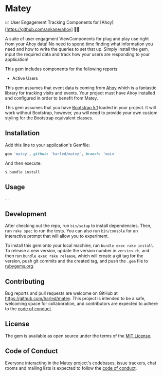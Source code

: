 # Matey

📈 User Engagement Tracking Components for [Ahoy][https://github.com/ankane/ahoy] 🏴‍☠️

A suite of user engagment ViewComponents for plug and play use right from your Ahoy data! 
No need to spend time finding what information you need and how to write the queries to set that up.
Simply install the gem, input the required data and track how your users are responding to your application!

This gem includes components for the following reports:

* Active Users

This gem assumes that event data is coming from [Ahoy](https://github.com/ankane/ahoy) which is a fantastic library
for tracking visits and events. Your project must have Ahoy installed and configured in order to benefit from Matey.

This gem assumes that you have [Bootstrap 5.1](https://getbootstrap.com/docs/5.1/getting-started/introduction/) loaded 
in your project. It will work without Bootstrap, however, you will need to provide your own custom styling for the 
Bootstrap equivalent classes.

## Installation

Add this line to your application's Gemfile:

```ruby
gem 'matey', github: 'harled/matey', branch: 'main'
```

And then execute:

    $ bundle install

## Usage

...

## Development

After checking out the repo, run `bin/setup` to install dependencies. Then, run `rake spec` to run the tests. You can also run `bin/console` for an interactive prompt that will allow you to experiment.

To install this gem onto your local machine, run `bundle exec rake install`. To release a new version, update the version number in `version.rb`, and then run `bundle exec rake release`, which will create a git tag for the version, push git commits and the created tag, and push the `.gem` file to [rubygems.org](https://rubygems.org).

## Contributing

Bug reports and pull requests are welcome on GitHub at https://github.com/harled/matey. This project is intended to be a safe, welcoming space for collaboration, and contributors are expected to adhere to the [code of conduct](https://github.com/harled/matey/blob/master/CODE_OF_CONDUCT.md).

## License

The gem is available as open source under the terms of the [MIT License](https://opensource.org/licenses/MIT).

## Code of Conduct

Everyone interacting in the Matey project's codebases, issue trackers, chat rooms and mailing lists is expected to follow the [code of conduct](https://github.com/harled/matey/blob/master/CODE_OF_CONDUCT.md).
